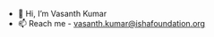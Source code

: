 - 👋 Hi, I’m Vasanth Kumar
- 📫 Reach me - vasanth.kumar@ishafoundation.org

<!---
ishavasanth/ishavasanth is a ✨ special ✨ repository because its `README.md` (this file) appears on your GitHub profile.
You can click the Preview link to take a look at your changes.
--->
